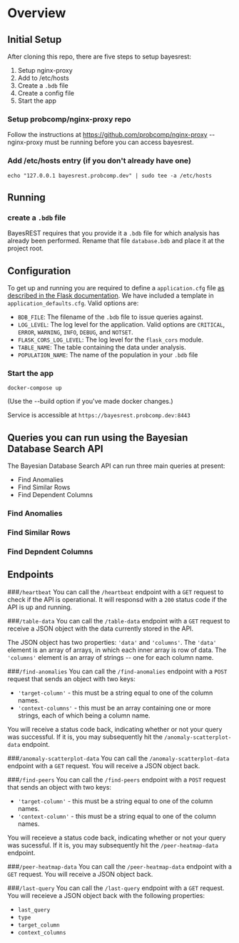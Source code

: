 # Overview

## Initial Setup

After cloning this repo, there are five steps to setup bayesrest:
1. Setup nginx-proxy
1. Add to /etc/hosts
1. Create a `.bdb` file
1. Create a config file
1. Start the app

### Setup probcomp/nginx-proxy repo

Follow the instructions at https://github.com/probcomp/nginx-proxy -- nginx-proxy must be running before you can access bayesrest.

### Add /etc/hosts entry (if you don't already have one)
```
echo "127.0.0.1 bayesrest.probcomp.dev" | sudo tee -a /etc/hosts
```

## Running

### create a `.bdb` file
BayesREST requires that you provide it a `.bdb` file for which analysis has already been performed. Rename that file `database.bdb` and place it at the project root.

## Configuration
To get up and running you are required to define a `application.cfg` file [as described in the Flask documentation](http://flask.pocoo.org/docs/0.12/config/).  We have included a template in `application_defaults.cfg`. Valid options are:
- `BDB_FILE`: The filename of the `.bdb` file to issue queries against.
- `LOG_LEVEL`: The log level for the application. Valid options are `CRITICAL`, `ERROR`, `WARNING`, `INFO`, `DEBUG`, and `NOTSET`.
- `FLASK_CORS_LOG_LEVEL`: The log level for the `flask_cors` module.
- `TABLE_NAME`: The table containing the data under analysis.
- `POPULATION_NAME`: The name of the population in your `.bdb` file

### Start the app
```
docker-compose up
```
(Use the --build option if you've made docker changes.)

Service is accessible at `https://bayesrest.probcomp.dev:8443`

## Queries you can run using the Bayesian Database Search API

The Bayesian Database Search API can run three main queries at present:
* Find Anomalies
* Find Similar Rows
* Find Dependent Columns

### Find Anomalies

### Find Similar Rows

### Find Depndent Columns

## Endpoints

###`/heartbeat`
You can call the `/heartbeat` endpoint with a `GET` request to check if the API is operational.  It will responsd with a `200` status code if the API is up and running.

###`/table-data`
You can call the `/table-data` endpoint with a `GET` request to receive a JSON object with the data currently stored in the API.

The JSON object has two properties: `'data'` and `'columns'`.  The `'data'` element is an array of arrays, in which each inner array is row of data.  The `'columns'` element is an array of strings -- one for each column name.

###`/find-anomalies`
You can call the `/find-anomalies` endpoint with a `POST` request that sends an object with two keys:
* `'target-column'` - this must be a string equal to one of the column names.
* `'context-columns'` - this must be an array containing one or more strings, each of which being a column name.

You will receive a status code back, indicating whether or not your query was successful.  If it is, you may subsequently hit the `/anomaly-scatterplot-data` endpoint.

###`/anomaly-scatterplot-data`
You can call the `/anomaly-scatterplot-data` endpoint with a `GET` request. You will receive a JSON object back.

###`/find-peers`
You can call the `/find-peers` endpoint with a `POST` request that sends an object with two keys:
* `'target-column'` - this must be a string equal to one of the column names.
* `'context-column'` - this must be a string equal to one of the column names.

You will receieve a status code back, indicating whether or not your query was sucessful.  If it is, you may subsequently hit the `/peer-heatmap-data` endpoint.

###`/peer-heatmap-data`
You can call the `/peer-heatmap-data` endpoint with a `GET` request.  You will receive a JSON object back.


###`/last-query`
You can call the `/last-query` endpoint with a `GET` request.  You will receieve a JSON object back with the following properties:
* `last_query`
* `type`
* `target_column`
* `context_columns`
